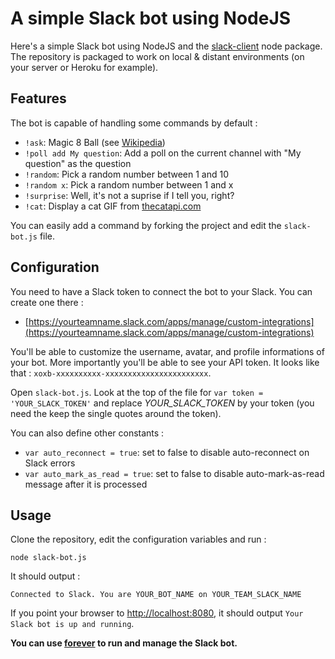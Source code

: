 # A simple Slack bot using NodeJS

Here's a simple Slack bot using NodeJS and the [slack-client](https://github.com/slackhq/node-slack-client) node package. The repository is packaged to work on local & distant environments (on your server or Heroku for example).

## Features

The bot is capable of handling some commands by default :

* `!ask`: Magic 8 Ball (see [Wikipedia](https://en.wikipedia.org/wiki/Magic_8-Ball))
* `!poll add My question`: Add a poll on the current channel with "My question" as the question
* `!random`: Pick a random number between 1 and 10
* `!random x`: Pick a random number between 1 and x
* `!surprise`: Well, it's not a suprise if I tell you, right?
* `!cat`: Display a cat GIF from [thecatapi.com](http://thecatapi.com/)

You can easily add a command by forking the project and edit the `slack-bot.js` file.

## Configuration

You need to have a Slack token to connect the bot to your Slack. You can create one there : 
* [https://yourteamname.slack.com/apps/manage/custom-integrations](https://yourteamname.slack.com/apps/manage/custom-integrations)

You'll be able to customize the username, avatar, and profile informations of your bot. More importantly you'll be able to see your API token. It looks like that : `xoxb-xxxxxxxxxx-xxxxxxxxxxxxxxxxxxxxxxx`.

Open `slack-bot.js`. Look at the top of the file for `var token = 'YOUR_SLACK_TOKEN'` and replace *YOUR_SLACK_TOKEN* by your token (you need the keep the single quotes around the token).

You can also define other constants : 

* `var auto_reconnect = true`: set to false to disable auto-reconnect on Slack errors
* `var auto_mark_as_read = true`: set to false to disable auto-mark-as-read message after it is processed

## Usage

Clone the repository, edit the configuration variables and run :

```
node slack-bot.js
```

It should output : 

```
Connected to Slack. You are YOUR_BOT_NAME on YOUR_TEAM_SLACK_NAME
```

If you point your browser to [http://localhost:8080](http://localhost:8080), it should output `Your Slack bot is up and running`.

**You can use [forever](https://github.com/foreverjs/forever) to run and manage the Slack bot.**

